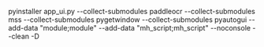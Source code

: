 pyinstaller  app_ui.py  --collect-submodules paddleocr --collect-submodules mss  --collect-submodules pygetwindow  --collect-submodules pyautogui  --add-data "module;module" --add-data "mh_script;mh_script" --noconsole --clean -D
